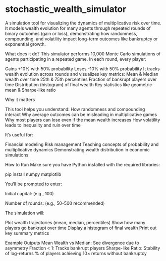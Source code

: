 # stochastic_wealth_simulator
A simulation tool for visualizing the dynamics of multiplicative risk over time. It models wealth evolution for many agents through repeated rounds of binary outcomes (gain or loss), demonstrating how randomness, compounding, and volatility impact long-term outcomes like bankruptcy or exponential growth.

What does it do?
This simulator performs 10,000 Monte Carlo simulations of agents participating in a repeated game. In each round, every player:

Gains +10% with 50% probability
Loses -10% with 50% probability
It tracks wealth evolution across rounds and visualizes key metrics:
Mean & Median wealth over time
25th & 75th percentiles
Fraction of bankrupt players over time
Distribution (histogram) of final wealth
Key statistics like geometric mean & Sharpe-like ratio

Why it matters

This tool helps you understand:
How randomness and compounding interact
Why average outcomes can be misleading in multiplicative games
Why most players can lose even if the mean wealth increases
How volatility leads to inequality and ruin over time

It’s useful for:

Financial modeling
Risk management
Teaching concepts of probability and multiplicative dynamics
Demonstrating wealth distribution in economic simulations

How to Run
Make sure you have Python installed with the required libraries:

pip install numpy matplotlib

You’ll be prompted to enter:

Initial capital: (e.g., 100)

Number of rounds: (e.g., 50–500 recommended)

The simulation will:

Plot wealth trajectories (mean, median, percentiles)
Show how many players go bankrupt over time
Display a histogram of final wealth
Print out key summary metrics

Example Outputs
Mean Wealth vs Median: See divergence due to asymmetry
Fraction < 1: Tracks bankrupt players
Sharpe-like Ratio: Stability of log-returns
% of players achieving 10× returns without bankruptcy

